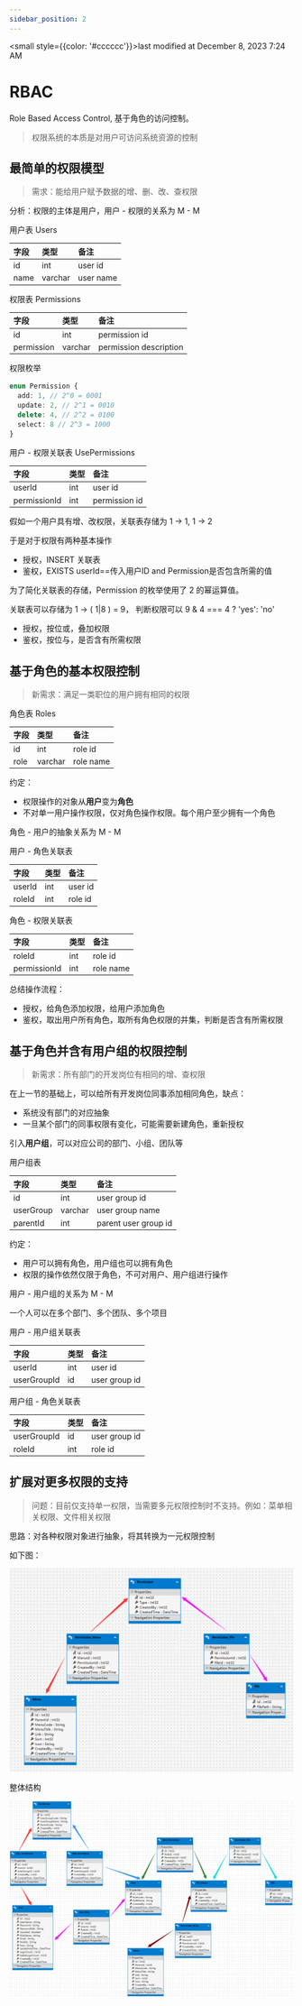 ```yaml
---
sidebar_position: 2
---
```

    
<small style={{color: '#cccccc'}}>last modified at December 8, 2023 7:24 AM</small>
# RBAC

Role Based Access Control, 基于角色的访问控制。

> 权限系统的本质是对用户可访问系统资源的控制

## 最简单的权限模型

> 需求：能给用户赋予数据的增、删、改、查权限

分析：权限的主体是用户，用户 - 权限的关系为 M - M

用户表 Users

| 字段 | 类型 | 备注 |
| :- | :- | :- |
| id | int | user id |
| name | varchar | user name |

权限表 Permissions

| 字段 | 类型 | 备注 |
| :- | :- | :- |
| id | int | permission id |
| permission | varchar | permission description |

权限枚举

```ts
enum Permission {
  add: 1, // 2^0 = 0001
  update: 2, // 2^1 = 0010
  delete: 4, // 2^2 = 0100
  select: 8 // 2^3 = 1000
}
```

用户 - 权限关联表 UsePermissions

| 字段 | 类型 | 备注 |
| :- | :- | :- |
| userId | int | user id |
| permissionId | int | permission id |

假如一个用户具有增、改权限，关联表存储为 1 -> 1, 1 -> 2

于是对于权限有两种基本操作

- 授权，INSERT 关联表
- 鉴权，EXISTS userId==传入用户ID and Permission是否包含所需的值

为了简化关联表的存储，Permission 的枚举使用了 2 的幂运算值。

关联表可以存储为 1 -> ( 1|8 ) = 9， 判断权限可以 9 & 4 === 4 ? 'yes': 'no'

- 授权，按位或，叠加权限
- 鉴权，按位与，是否含有所需权限

## 基于角色的基本权限控制

> 新需求：满足一类职位的用户拥有相同的权限

角色表 Roles

| 字段 | 类型 | 备注 |
| :- | :- | :- |
| id | int | role id |
| role | varchar | role name |

约定：

- 权限操作的对象从**用户**变为**角色**
- 不对单一用户操作权限，仅对角色操作权限。每个用户至少拥有一个角色

角色 - 用户的抽象关系为 M - M

用户 - 角色关联表

| 字段 | 类型 | 备注 |
| :- | :- | :- |
| userId | int | user id |
| roleId | int | role id |

角色 - 权限关联表

| 字段 | 类型 | 备注 |
| :- | :- | :- |
| roleId | int | role id |
| permissionId | int | role name |

总结操作流程：

- 授权，给角色添加权限，给用户添加角色
- 鉴权，取出用户所有角色，取所有角色权限的并集，判断是否含有所需权限

## 基于角色并含有用户组的权限控制

> 新需求：所有部门的开发岗位有相同的增、查权限

在上一节的基础上，可以给所有开发岗位同事添加相同角色，缺点：

- 系统没有部门的对应抽象
- 一旦某个部门的同事权限有变化，可能需要新建角色，重新授权

引入**用户组**，可以对应公司的部门、小组、团队等

用户组表

| 字段 | 类型 | 备注 |
| :- | :- | :- |
| id | int | user group id |
| userGroup | varchar | user group name |
| parentId | int | parent user group id |

约定：

- 用户可以拥有角色，用户组也可以拥有角色
- 权限的操作依然仅限于角色，不可对用户、用户组进行操作

用户 - 用户组的关系为 M - M

一个人可以在多个部门、多个团队、多个项目

用户 - 用户组关联表

| 字段 | 类型 | 备注 |
| :- | :- | :- |
| userId | int | user id |
| userGroupId | id | user group id |

用户组 - 角色关联表

| 字段 | 类型 | 备注 |
| :- | :- | :- |
| userGroupId | id | user group id |
| roleId | int | role id |

## 扩展对更多权限的支持

> 问题：目前仅支持单一权限，当需要多元权限控制时不支持。例如：菜单相关权限、文件相关权限

思路：对各种权限对象进行抽象，将其转换为一元权限控制

如下图：

![multi permissions control](./assets/multi-permissions-control.png)

整体结构

![permissions structure](./assets/permissions-structure.png)

      